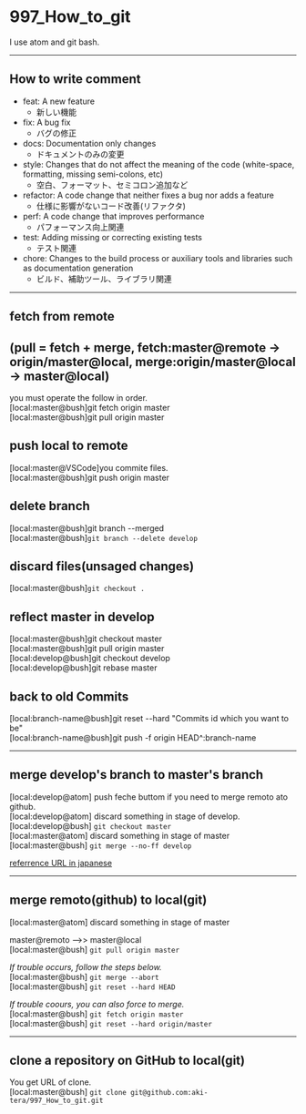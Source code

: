 # 997_How_to_git

I use atom and git bash.  

***
## How to write comment
- feat: A new feature
   - 新しい機能
- fix: A bug fix
   - バグの修正
- docs: Documentation only changes
   - ドキュメントのみの変更
- style: Changes that do not affect the meaning of the code (white-space, formatting, missing semi-colons, etc)
   - 空白、フォーマット、セミコロン追加など
- refactor: A code change that neither fixes a bug nor adds a feature
   - 仕様に影響がないコード改善(リファクタ)
- perf: A code change that improves performance
   - パフォーマンス向上関連
- test: Adding missing or correcting existing tests
   - テスト関連
- chore: Changes to the build process or auxiliary tools and libraries such as documentation generation
   - ビルド、補助ツール、ライブラリ関連

***
## fetch from remote  
## (pull = fetch + merge, fetch:master@remote -> origin/master@local, merge:origin/master@local -> master@local)
you must operate the follow in order.  
[local:master@bush]git fetch origin master  
[local:master@bush]git pull origin master

## push local to remote
[local:master@VSCode]you commite files.  
[local:master@bush]git push origin master  


## delete branch 
[local:master@bush]git branch --merged  
[local:master@bush]```git branch --delete develop```

## discard files(unsaged changes)
[local:master@bush]```git checkout .```  

## reflect master in develop 
[local:master@bush]git checkout master  
[local:master@bush]git pull origin master  
[local:develop@bush]git checkout develop  
[local:develop@bush]git rebase master  

## back to old Commits
[local:branch-name@bush]git reset --hard "Commits id which you want to be"  
[local:branch-name@bush]git push -f origin HEAD^:branch-name  

***

## merge develop's branch to master's branch  
[local:develop@atom]  push feche buttom if you need to merge remoto ato github.  
[local:develop@atom]  discard something in stage of develop.  
[local:develop@bush]  ```git checkout master```  
[local:master@atom]  discard something in stage of master  
[local:master@bush]  ```git merge --no-ff develop```  

[referrence URL in japanese](https://sinsoku.hatenadiary.org/entry/20111025/1319497900)  

***

## merge remoto(github) to local(git)  
[local:master@atom]  discard something in stage of master  

master@remoto -->>  master@local  
[local:master@bush]  ```git pull origin master```  

*If trouble occurs, follow the steps below.*  
[local:master@bush]  ```git merge --abort```  
[local:master@bush]  ```git reset --hard HEAD```  

*If trouble coours, you can also force to merge.*  
[local:master@bush]  ```git fetch origin master```  
[local:master@bush]  ```git reset --hard origin/master```  

***

## clone a repository on GitHub to local(git)  
You get URL of clone.  
[local:master@bush]  ```git clone git@github.com:aki-tera/997_How_to_git.git```

